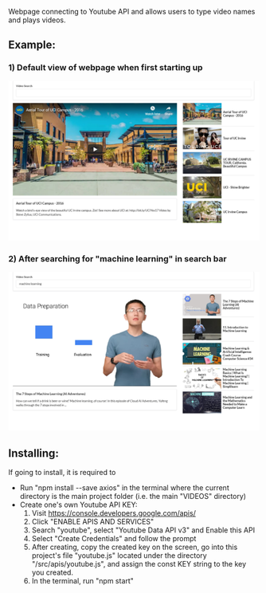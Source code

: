 Webpage connecting to Youtube API and allows users to type video names and plays videos.

## Example:

### 1) Default view of webpage when first starting up

![screenshot](/screenshots/default_search.PNG)

### 2) After searching for "machine learning" in search bar

![screenshot](/screenshots/example2.PNG)

## Installing:

If going to install, it is required to

- Run "npm install --save axios" in the terminal where the current directory is the main project folder (i.e. the main "VIDEOS" directory)
- Create one's own Youtube API KEY:
  1.  Visit https://console.developers.google.com/apis/
  2.  Click "ENABLE APIS AND SERVICES"
  3.  Search "youtube", select "Youtube Data API v3" and Enable this API
  4.  Select "Create Credentials" and follow the prompt
  5.  After creating, copy the created key on the screen, go into this project's file "youtube.js" located under the directory "/src/apis/youtube.js", and assign the const KEY string to the key you created.
  6.  In the terminal, run "npm start"
